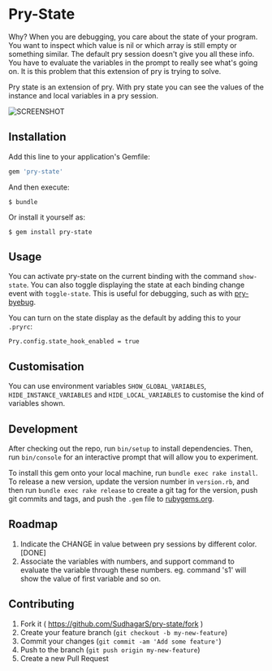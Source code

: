 # Pry-State

Why?
When you are debugging, you care about the state of your program. You want to inspect which value is nil or which array is still empty or something similar. The default pry session doesn't give you all these info. You have to evaluate the variables in the prompt to really see what's going on. It is this problem that this extension of pry is trying to solve.

Pry state is an extension of pry. With pry state you can see the values of the instance and local variables in a pry session.

![SCREENSHOT](https://cloud.githubusercontent.com/assets/1620848/9140567/d57047a4-3d4f-11e5-901e-d508c01c8d52.png)

## Installation

Add this line to your application's Gemfile:

```ruby
gem 'pry-state'
```

And then execute:

    $ bundle

Or install it yourself as:

    $ gem install pry-state

## Usage

You can activate pry-state on the current binding with the command `show-state`. You can also toggle displaying the state at each binding change event with `toggle-state`. This is useful for debugging, such as with [pry-byebug](https://github.com/deivid-rodriguez/pry-byebug).

You can turn on the state display as the default by adding this to your `.pryrc`:

`Pry.config.state_hook_enabled = true`

## Customisation

You can use environment variables `SHOW_GLOBAL_VARIABLES`, `HIDE_INSTANCE_VARIABLES` and `HIDE_LOCAL_VARIABLES` to customise the kind of variables shown.


## Development

After checking out the repo, run `bin/setup` to install dependencies. Then, run `bin/console` for an interactive prompt that will allow you to experiment.

To install this gem onto your local machine, run `bundle exec rake install`. To release a new version, update the version number in `version.rb`, and then run `bundle exec rake release` to create a git tag for the version, push git commits and tags, and push the `.gem` file to [rubygems.org](https://rubygems.org).

## Roadmap

1. Indicate the CHANGE in value between pry sessions by different color. [DONE]
2. Associate the variables with numbers, and support command to evaluate the variable through these numbers. eg. command 's1' will show the value of first variable and so on.

## Contributing

1. Fork it ( https://github.com/SudhagarS/pry-state/fork )
2. Create your feature branch (`git checkout -b my-new-feature`)
3. Commit your changes (`git commit -am 'Add some feature'`)
4. Push to the branch (`git push origin my-new-feature`)
5. Create a new Pull Request
